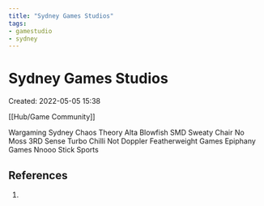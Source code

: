 ```yaml
---
title: "Sydney Games Studios"
tags:
- gamestudio
- sydney
---
```

# Sydney Games Studios

Created: 2022-05-05 15:38  

[[Hub/Game Community]]

Wargaming Sydney
Chaos Theory
Alta
Blowfish
SMD
Sweaty Chair
No Moss
3RD Sense
Turbo Chilli
Not Doppler
Featherweight Games
Epiphany Games
Nnooo
Stick Sports

## References
1. 

